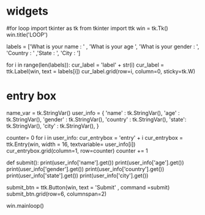 # widgets
#for loop
import tkinter as tk
from tkinter import ttk
win = tk.Tk()
win.title('LOOP')

labels = ['What is your name : ' , 'What is your age ', 'What is your gender : ', 'Country : ' ,'State : ', 'City : ']

for i in range(len(labels)):
    cur_label = 'label' + str(i)
    cur_label = ttk.Label(win, text = labels[i])
    cur_label.grid(row=i, column=0, sticky=tk.W)

# entry box
name_var = tk.StringVar()
user_info = {
    'name' : tk.StringVar(),
    'age' : tk.StringVar(),
    'gender' : tk.StringVar(),
    'country' : tk.StringVar(),
    'state': tk.StringVar(),
     'city' : tk.StringVar(),
}  

counter= 0
for i in user_info:
    cur_entrybox = 'entry' + i
    cur_entrybox = ttk.Entry(win, width = 16, textvariable= user_info[i])
    cur_entrybox.grid(column=1, row=counter)
    counter += 1

def submit():
    print(user_info['name'].get())
    print(user_info['age'].get())
    print(user_info['gender'].get())
    print(user_info['country'].get())
    print(user_info['state'].get())
    print(user_info['city'].get())

submit_btn = ttk.Button(win, text = 'Submit' , command =submit)
submit_btn.grid(row=6, columnspan=2)


win.mainloop()
